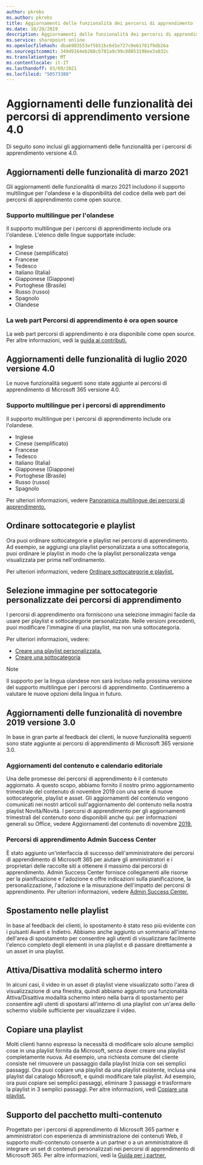 ```yaml
---
author: pkrebs
ms.author: pkrebs
title: Aggiornamenti delle funzionalità dei percorsi di apprendimento
ms.date: 10/20/2019
description: Aggiornamenti delle funzionalità dei percorsi di apprendimento
ms.service: sharepoint online
ms.openlocfilehash: dba6903553ef5b51bc6d1e727c0e61781f9db26a
ms.sourcegitcommit: 349d9164eb268cb701a9c99c88053198ee3a032c
ms.translationtype: MT
ms.contentlocale: it-IT
ms.lasthandoff: 03/09/2021
ms.locfileid: "50573388"
---
```

# <a name="learning-pathways-version-40-feature-updates"></a>Aggiornamenti delle funzionalità dei percorsi di apprendimento versione 4.0
Di seguito sono inclusi gli aggiornamenti delle funzionalità per i percorsi di apprendimento versione 4.0.  

## <a name="march-2021-feature-updates"></a>Aggiornamenti delle funzionalità di marzo 2021
Gli aggiornamenti delle funzionalità di marzo 2021 includono il supporto multilingue per l'olandese e la disponibilità del codice della web part dei percorsi di apprendimento come open source. 

### <a name="multilingual-support-for-dutch"></a>Supporto multilingue per l'olandese 
Il supporto multilingue per i percorsi di apprendimento include ora l'olandese. L'elenco delle lingue supportate include: 
- Inglese     
- Cinese (semplificato) 
- Francese 
- Tedesco 
- Italiano (Italia) 
- Giapponese (Giappone) 
- Portoghese (Brasile) 
- Russo (russo) 
- Spagnolo
- Olandese 

### <a name="learning-pathways-web-part-is-now-open-source"></a>La web part Percorsi di apprendimento è ora open source
La web part percorsi di apprendimento è ora disponibile come open source. Per altre informazioni, vedi la [guida ai contributi.](https://github.com/pnp/custom-learning-office-365#contributions)

## <a name="july-2020-version-40-feature-updates"></a>Aggiornamenti delle funzionalità di luglio 2020 versione 4.0 

Le nuove funzionalità seguenti sono state aggiunte ai percorsi di apprendimento di Microsoft 365 versione 4.0. 

### <a name="multilingual-support-for-learning-pathways"></a>Supporto multilingue per i percorsi di apprendimento 
Il supporto multilingue per i percorsi di apprendimento include ora l'olandese. 
- Inglese     
- Cinese (semplificato) 
- Francese 
- Tedesco 
- Italiano (Italia) 
- Giapponese (Giappone) 
- Portoghese (Brasile) 
- Russo (russo) 
- Spagnolo 


Per ulteriori informazioni, vedere [Panoramica multilingue dei percorsi di apprendimento.](custom_overview.md) 

## <a name="sort-subcategories-and-playlists"></a>Ordinare sottocategorie e playlist

Ora puoi ordinare sottocategorie e playlist nei percorsi di apprendimento. Ad esempio, se aggiungi una playlist personalizzata a una sottocategoria, puoi ordinare le playlist in modo che la playlist personalizzata venga visualizzata per prima nell'ordinamento. 

Per ulteriori informazioni, vedere [Ordinare sottocategorie e playlist.](custom_sortsubplay.md) 

## <a name="image-picker-for-learning-pathways-custom-subcategories"></a>Selezione immagine per sottocategorie personalizzate dei percorsi di apprendimento 
I percorsi di apprendimento ora forniscono una selezione immagini facile da usare per playlist e sottocategorie personalizzate.  Nelle versioni precedenti, puoi modificare l'immagine di una playlist, ma non una sottocategoria.  

Per ulteriori informazioni, vedere:
- [Creare una playlist personalizzata.](custom_createnewplaylist.md) 
- [Creare una sottocategoria](custom_createnewcat.md)

> [!NOTE]
> Il supporto per la lingua olandese non sarà incluso nella prossima versione del supporto multilingue per i percorsi di apprendimento. Continueremo a valutare le nuove opzioni della lingua in futuro.

## <a name="november-2019-version-30-feature-updates"></a>Aggiornamenti delle funzionalità di novembre 2019 versione 3.0
In base in gran parte al feedback dei clienti, le nuove funzionalità seguenti sono state aggiunte ai percorsi di apprendimento di Microsoft 365 versione 3.0.

### <a name="content-updates-and-editorial-calendar"></a>Aggiornamenti del contenuto e calendario editoriale
Una delle promesse dei percorsi di apprendimento è il contenuto aggiornato. A questo scopo, abbiamo fornito il nostro primo aggiornamento trimestrale del contenuto di novembre 2019 con una serie di nuove sottocategorie, playlist e asset. Gli aggiornamenti del contenuto vengono comunicati nei nostri articoli sull'aggiornamento del contenuto nella nostra playlist Novità/Novità. I percorsi di apprendimento per gli aggiornamenti trimestrali del contenuto sono disponibili anche qui: per informazioni generali su Office, vedere Aggiornamenti del contenuto di novembre [2019.](custom_contentupdates.md)

### <a name="learning-pathways-admin-success-center"></a>Percorsi di apprendimento Admin Success Center
È stato aggiunto un'interfaccia di successo dell'amministratore dei percorsi di apprendimento di Microsoft 365 per aiutare gli amministratori e i proprietari delle raccolte siti a ottenere il massimo dai percorsi di apprendimento. Admin Success Center fornisce collegamenti alle risorse per la pianificazione e l'adozione e offre indicazioni sulla pianificazione, la personalizzazione, l'adozione e la misurazione dell'impatto dei percorsi di apprendimento. Per ulteriori informazioni, vedere [Admin Success Center.](custom_successcenter.md)

## <a name="playlist-navigation"></a>Spostamento nelle playlist
In base al feedback dei clienti, lo spostamento è stato reso più evidente con i pulsanti Avanti e Indietro. Abbiamo anche aggiunto un sommario all'interno dell'area di spostamento per consentire agli utenti di visualizzare facilmente l'elenco completo degli elementi in una playlist e di passare direttamente a un asset in una playlist.

## <a name="toggle-full-screen-mode"></a>Attiva/Disattiva modalità schermo intero
In alcuni casi, il video in un asset di playlist viene visualizzato sotto l'area di visualizzazione di una finestra, quindi abbiamo aggiunto una funzionalità Attiva/Disattiva modalità schermo intero nella barra di spostamento per consentire agli utenti di spostarsi all'interno di una playlist con un'area dello schermo visibile sufficiente per visualizzare il video.

## <a name="copy-a-playlist"></a>Copiare una playlist
Molti clienti hanno espresso la necessità di modificare solo alcune semplici cose in una playlist fornita da Microsoft, senza dover creare una playlist completamente nuova. Ad esempio, una richiesta comune del cliente consiste nel rimuovere un passaggio dalla playlist Inizia con sei semplici passaggi. Ora puoi copiare una playlist da una playlist esistente, inclusa una playlist dal catalogo Microsoft, e quindi modificare tale playlist. Ad esempio, ora puoi copiare sei semplici passaggi, eliminare 3 passaggi e trasformare la playlist in 3 semplici passaggi. Per altre informazioni, vedi [Copiare una playlist.](custom_copyplaylist.md)

## <a name="multi-content-pack-support"></a>Supporto del pacchetto multi-contenuto
Progettato per i percorsi di apprendimento di Microsoft 365 partner e amministratori con esperienza di amministrazione dei contenuti Web, il supporto multi-contenuto consente a un partner o a un amministratore di integrare un set di contenuti personalizzati nei percorsi di apprendimento di Microsoft 365. Per altre informazioni, vedi la [Guida per i partner.](custom_partnerguide.md)

